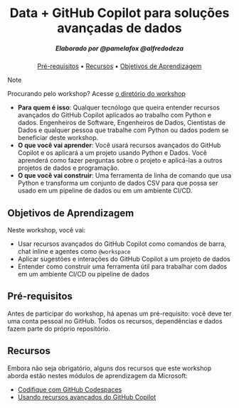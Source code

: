 <h1 align="center">Data + GitHub Copilot para soluções avançadas de dados</h1>
<h5 align="center">Elaborado por @pamelafox @alfredodeza</h3>

<p align="center">
  <a href="#mega-prerequisites">Pré-requisitos</a> •
  <a href="#books-resources">Recursos</a> •
  <a href="#learning-objectives">Objetivos de Aprendizagem</a>
</p>

> [!NOTE]
> Procurando pelo workshop? Acesse [o diretório do workshop](./workshop)


- **Para quem é isso**: Qualquer tecnólogo que queira entender recursos avançados do GitHub Copilot aplicados ao trabalho com Python e dados. Engenheiros de Software, Engenheiros de Dados, Cientistas de Dados e qualquer pessoa que trabalhe com Python ou dados podem se beneficiar deste workshop.
- **O que você vai aprender**: Você usará recursos avançados do GitHub Copilot e os aplicará a um projeto usando Python e Dados. Você aprenderá como fazer perguntas sobre o projeto e aplicá-las a outros projetos de dados e programação.
- **O que você vai construir**: Uma ferramenta de linha de comando que usa Python e transforma um conjunto de dados CSV para que possa ser usado em um pipeline de dados ou em um ambiente CI/CD.

## Objetivos de Aprendizagem

Neste workshop, você vai:

  - Usar recursos avançados do GitHub Copilot como comandos de barra, chat inline e agentes como `@workspace`
  - Aplicar sugestões e interações do GitHub Copilot a um projeto de dados
  - Entender como construir uma ferramenta útil para trabalhar com dados em um ambiente CI/CD ou pipeline de dados

## Pré-requisitos

Antes de participar do workshop, há apenas um pré-requisito: você deve ter uma conta pessoal no GitHub. Todos os recursos, dependências e dados fazem parte do próprio repositório.

## Recursos

Embora não seja obrigatório, alguns dos recursos que este workshop aborda estão nestes módulos de aprendizagem da Microsoft:

- [Codifique com GitHub Codespaces](https://learn.microsoft.com/training/modules/code-with-github-codespaces/)
- [Usando recursos avançados do GitHub Copilot](https://learn.microsoft.com/training/modules/advanced-github-copilot/)


